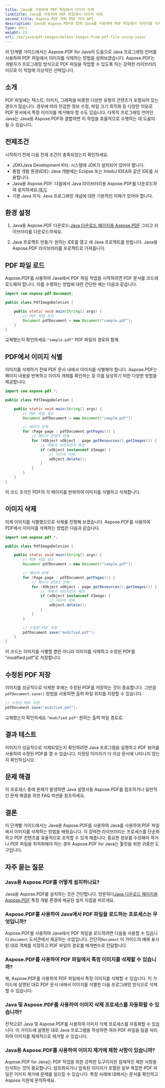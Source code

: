 ```yaml
---
title: Java를 사용하여 PDF 파일에서 이미지 삭제
linktitle: Java를 사용하여 PDF 파일에서 이미지 삭제
second_title: Aspose.PDF 자바 PDF 처리 API
description: Java용 Aspose.PDF와 함께 Java를 사용하여 PDF 파일에서 이미지를 삭제하는 방법을 알아보세요. PDF에서 효율적인 이미지 제거를 위한 소스 코드가 포함된 단계별 가이드입니다.
type: docs
weight: 22
url: /ko/java/pdf-images/delete-images-from-pdf-file-using-java/
---
```


이 단계별 가이드에서는 Aspose.PDF for Java의 도움으로 Java 프로그래밍 언어를 사용하여 PDF 파일에서 이미지를 삭제하는 방법을 살펴보겠습니다. Aspose.PDF는 개발자가 프로그래밍 방식으로 PDF 파일을 작업할 수 있도록 하는 강력한 라이브러리이므로 이 작업에 이상적인 선택입니다.

## 소개

PDF 파일에는 텍스트, 이미지, 그래픽을 비롯한 다양한 유형의 콘텐츠가 포함되어 있는 경우가 많습니다. 경우에 따라 민감한 정보 수정, 파일 크기 최적화 등 다양한 이유로 PDF 문서에서 특정 이미지를 제거해야 할 수도 있습니다. 다목적 프로그래밍 언어인 Java는 Java용 Aspose.PDF와 결합하면 이 작업을 효율적으로 수행하는 데 도움이 될 수 있습니다.

## 전제조건

시작하기 전에 다음 전제 조건이 충족되었는지 확인하세요.

- JDK(Java Development Kit): 시스템에 JDK가 설치되어 있어야 합니다.
- 통합 개발 환경(IDE): Java 개발에는 Eclipse 또는 IntelliJ IDEA와 같은 IDE를 사용합니다.
-  Java용 Aspose.PDF: 다음에서 Java 라이브러리용 Aspose.PDF를 다운로드하여 설치하세요.[여기](https://downloads.aspose.com/pdf/java).
- 기본 Java 지식: Java 프로그래밍 개념에 대한 기본적인 이해가 있어야 합니다.

## 환경 설정

1.  Java용 Aspose.PDF 다운로드:[Java 다운로드 페이지용 Aspose.PDF](https://downloads.aspose.com/pdf/java) 그리고 라이브러리를 다운로드하세요.

2. Java 프로젝트 만들기: 원하는 IDE를 열고 새 Java 프로젝트를 만듭니다. Java용 Aspose.PDF 라이브러리를 프로젝트로 가져옵니다.

## PDF 파일 로드

Aspose.PDF를 사용하여 Java에서 PDF 파일 작업을 시작하려면 PDF 문서를 코드에 로드해야 합니다. 이를 수행하는 방법에 대한 간단한 예는 다음과 같습니다.

```java
import com.aspose.pdf.Document;

public class PdfImageDeletion {

    public static void main(String[] args) {
        // PDF 파일 로드
        Document pdfDocument = new Document("sample.pdf");
    }
}
```

 교체했는지 확인하세요.`"sample.pdf"` PDF 파일의 경로와 함께.

## PDF에서 이미지 식별

이미지를 삭제하기 전에 PDF 문서 내에서 이미지를 식별해야 합니다. Aspose.PDF는 페이지 내용을 반복하고 이미지 개체를 확인하는 등 이를 달성하기 위한 다양한 방법을 제공합니다.

```java
import com.aspose.pdf.*;

public class PdfImageDeletion {

    public static void main(String[] args) {
        // PDF 파일 로드
        Document pdfDocument = new Document("sample.pdf");

        // 페이지 반복
        for (Page page : pdfDocument.getPages()) {
            // 페이지 콘텐츠 반복
            for (XObject xObject : page.getResources().getImages()) {
                // 개체가 이미지인지 확인
                if (xObject instanceof XImage) {
                    // 이미지 삭제
                    xObject.delete();
                }
            }
        }
    }
}
```

이 코드 조각은 PDF의 각 페이지를 반복하여 이미지를 식별하고 삭제합니다.

## 이미지 삭제

이제 이미지를 식별했으므로 삭제를 진행해 보겠습니다. Aspose.PDF를 사용하여 PDF에서 이미지를 삭제하는 방법은 다음과 같습니다.

```java
import com.aspose.pdf.*;

public class PdfImageDeletion {

    public static void main(String[] args) {
        // PDF 파일 로드
        Document pdfDocument = new Document("sample.pdf");

        // 페이지 반복
        for (Page page : pdfDocument.getPages()) {
            // 페이지 콘텐츠 반복
            for (XObject xObject : page.getResources().getImages()) {
                // 개체가 이미지인지 확인
                if (xObject instanceof XImage) {
                    // 이미지 삭제
                    xObject.delete();
                }
            }
        }

        // 수정된 PDF 저장
        pdfDocument.save("modified.pdf");
    }
}
```

이 코드는 이미지를 식별할 뿐만 아니라 이미지를 삭제하고 수정된 PDF를 "modified.pdf"로 저장합니다.

## 수정된 PDF 저장

이미지를 성공적으로 삭제한 후에는 수정된 PDF를 저장하는 것이 중요합니다. 그만큼`pdfDocument.save()` 방법을 사용하면 출력 파일 위치를 지정할 수 있습니다.

```java
// 수정된 PDF 저장
pdfDocument.save("modified.pdf");
```

 교체했는지 확인하세요.`"modified.pdf"` 원하는 출력 파일 경로로.

## 결과 테스트

이미지가 성공적으로 삭제되었는지 확인하려면 Java 프로그램을 실행하고 PDF 뷰어를 사용하여 수정된 PDF를 열 수 있습니다. 지정된 이미지가 더 이상 문서에 나타나지 않는지 확인하십시오.

## 문제 해결

이 프로세스 중에 문제가 발생하면 Java 설명서용 Aspose.PDF를 참조하거나 일반적인 문제 해결을 위한 FAQ 섹션을 참조하세요.

## 결론

이 단계별 가이드에서는 Java용 Aspose.PDF를 사용하여 Java를 사용하여 PDF 파일에서 이미지를 삭제하는 방법을 배웠습니다. 이 강력한 라이브러리는 프로세스를 단순화하고 PDF 컨텐츠를 효율적으로 조작할 수 있게 해줍니다. 중요한 정보를 수정해야 하거나 PDF 파일을 최적화해야 하는 경우 Aspose.PDF for Java는 툴킷을 위한 귀중한 도구입니다.

## 자주 묻는 질문

### Java용 Aspose.PDF를 어떻게 설치하나요?

 Java용 Aspose.PDF를 설치하는 것은 간단합니다. 방문하다[Java 다운로드 페이지용 Aspose.PDF](https://releases.aspose.com/pdf/java/) 특정 개발 환경에 제공된 설치 지침을 따르세요.

### Aspose.PDF를 사용하여 Java에서 PDF 파일을 로드하는 프로세스는 무엇입니까?

 Aspose.PDF를 사용하여 Java에서 PDF 파일을 로드하려면 다음을 사용할 수 있습니다.`Document` 도서관에서 제공하는 수업입니다. 간단히`Document` 이 가이드의 예에 표시된 대로 객체를 지정하고 PDF 파일의 경로를 매개변수로 전달합니다.

### Aspose.PDF를 사용하여 PDF 파일에서 특정 이미지를 삭제할 수 있습니까?

예, Aspose.PDF를 사용하여 PDF 파일에서 특정 이미지를 삭제할 수 있습니다. 이 가이드에 설명된 대로 PDF 문서 내에서 이미지를 식별한 다음 프로그래밍 방식으로 삭제할 수 있습니다.

### Java 및 Aspose.PDF를 사용하여 이미지 삭제 프로세스를 자동화할 수 있습니까?

전적으로! Java 및 Aspose.PDF를 사용하여 이미지 삭제 프로세스를 자동화할 수 있습니다. 이 가이드에 설명된 대로 Java 프로그램을 작성하면 여러 PDF 파일을 일괄 처리하여 이미지를 체계적으로 제거할 수 있습니다.

### Java용 Aspose.PDF를 사용하여 이미지 제거에 제한 사항이 있습니까?

Aspose.PDF for Java는 PDF 작업을 위한 강력한 도구이지만 잠재적인 제한 사항을 인식하는 것이 중요합니다. 암호화되거나 압축된 이미지가 포함된 일부 복잡한 PDF 파일은 이미지 제거에 문제를 일으킬 수 있습니다. 특정 사례에 대해서는 문서를 확인하고 Aspose 지원에 문의하세요.